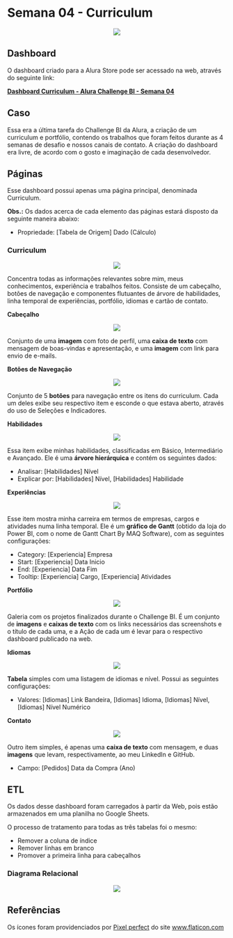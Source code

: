 # Semana 04 - Curriculum

<p align="center">
  <img src="https://i.postimg.cc/gJppBcWt/alura-store-branco.png">
</p>

## Dashboard

O dashboard criado para a Alura Store pode ser acessado na web, através do seguinte link:

**[Dashboard Curriculum - Alura Challenge BI - Semana 04](https://app.powerbi.com/view?r=eyJrIjoiM2M4NjEwOTMtM2EyMC00ZjQ4LTk3N2ItZGI3OWZlMzkyZTNiIiwidCI6IjJjNzUwYmUyLTVkYzAtNDRjNy04MzNjLTA5NGY4ZGE5NzljMyJ9&pageName=ReportSection)**

## Caso

Essa era a última tarefa do Challenge BI da Alura, a criação de um curriculum e portfólio, contendo os trabalhos que foram feitos durante as 4 semanas de desafio e nossos canais de contato. A criação do dashboard era livre, de acordo com o gosto e imaginação de cada desenvolvedor.


## Páginas

Esse dashboard possui apenas uma página principal, denominada Curriculum.

**Obs.:** Os dados acerca de cada elemento das páginas estará disposto da seguinte maneira abaixo:

- Propriedade: [Tabela de Origem] Dado (Cálculo)

### Curriculum

<p align="center">
    <img src="https://i.postimg.cc/RFcftFY3/firefox-SIS8d49-S5e.png"/>
</p>

Concentra todas as informações relevantes sobre mim, meus conhecimentos, experiência e trabalhos feitos. Consiste de um cabeçalho, botões de navegação e componentes flutuantes de árvore de habilidades, linha temporal de experiências, portfólio, idiomas e cartão de contato.

**Cabeçalho**

<p align="center">
  <img src="https://i.postimg.cc/CLsKq24x/firefox-g-KKdr-Viojb.png">
</p>

Conjunto de uma **imagem** com foto de perfil, uma **caixa de texto** com mensagem de boas-vindas e apresentação, e uma **imagem** com link para envio de e-mails.

**Botões de Navegação**

<p align="center">
  <img src="https://i.postimg.cc/jdvHvDSP/firefox-G9-D0-Rmnh-KG.png">
</p>

Conjunto de 5 **botões** para navegação entre os itens do curriculum. Cada um deles exibe seu respectivo item e esconde o que estava aberto, através do uso de Seleções e Indicadores.

**Habilidades**

<p align="center">
  <img src="https://i.postimg.cc/Jz2bVSJh/firefox-ONUV6-QSvod.png">
</p>

Essa item exibe minhas habilidades, classificadas em Básico, Intermediário e Avançado. Ele é uma **árvore hierárquica** e contém os seguintes dados:

- Analisar: [Habilidades] Nível
- Explicar por: [Habilidades] Nível, [Habilidades] Habilidade

**Experiências**

<p align="center">
  <img src="https://i.postimg.cc/sD3PpYs3/firefox-d-Pc-U9iq-Mye.png">
</p>


Esse item mostra minha carreira em termos de empresas, cargos e atividades numa linha temporal. Ele é um **gráfico de Gantt** (obtido da loja do Power BI, com o nome de Gantt Chart By MAQ Software), com as seguintes configurações:

- Category: [Experiencia] Empresa
- Start: [Experiencia] Data Inicio
- End: [Experiencia] Data Fim
- Tooltip: [Experiencia] Cargo, [Experiencia] Atividades

**Portfólio**

<p align="center">
  <img src="https://i.postimg.cc/ydqcW9L4/firefox-Bn2-S6-Hv-TJH.png">
</p>


Galeria com os projetos finalizados durante o Challenge BI. É um conjunto de **imagens** e **caixas de texto** com os links necessários das screenshots e o título de cada uma, e a Ação de cada um é levar para o respectivo dashboard publicado na web.

**Idiomas**

<p align="center">
  <img src="https://i.postimg.cc/MGf1Wtbm/firefox-YH1sw5-NBM1.png">
</p>

**Tabela** simples com uma listagem de idiomas e nível. Possui as seguintes configurações:

- Valores: [Idiomas] Link Bandeira, [Idiomas] Idioma, [Idiomas] Nível, [Idiomas] Nível Numérico

**Contato**

<p align="center">
    <img src="https://i.postimg.cc/9QMGkcDS/firefox-MBXmx-B6lu0.png" />
</p>


Outro item simples, é apenas uma **caixa de texto** com mensagem, e duas **imagens** que levam, respectivamente, ao meu LinkedIn e GitHub.

- Campo: [Pedidos] Data da Compra (Ano)

## ETL

Os dados desse dashboard foram carregados à partir da Web, pois estão armazenados em uma planilha no Google Sheets.

O processo de tratamento para todas as três tabelas foi o mesmo:

- Remover a coluna de índice
- Remover linhas em branco
- Promover a primeira linha para cabeçalhos

### Diagrama Relacional

<p align="center">
  <img src="https://i.postimg.cc/J4Lnt8ZF/PBIDesktop-p-Uf-YESy-Uu-H.png">
</p>

## Referências

<div>Os ícones foram providenciados por <a href="https://www.flaticon.com/authors/pixel-perfect" title="Pixel perfect">Pixel perfect</a> do site <a href="https://www.flaticon.com/" title="Flaticon">www.flaticon.com</a></div>

